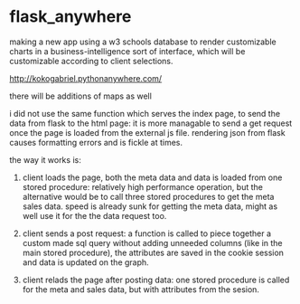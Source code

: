 # flask_anywhere
making a new app using a w3 schools database to render customizable charts in a business-intelligence sort of interface, which will be customizable according to client selections.

http://kokogabriel.pythonanywhere.com/

there will be additions of maps as well

i did not use the same function which serves the index page, to send the data from flask to the html page: it is more managable to send a get request once the page is loaded from the external js file. rendering json from flask causes formatting errors and is fickle at times.

the way it works is:

1. client loads the page, both the meta data and data is loaded from one stored procedure: relatively high performance operation, but the alternative would be to call three stored procedures to get the meta sales data. speed is already sunk for getting the meta data, might as well use it for the the data request too.

2. client sends a post request: a function is called to piece together a custom made sql query without adding unneeded columns (like in the main stored procedure), the attributes are saved in the cookie session and data is updated on the graph.

3. client relads the page after posting data: one stored procedure is called for the meta and sales data, but with attributes from the sesion.
